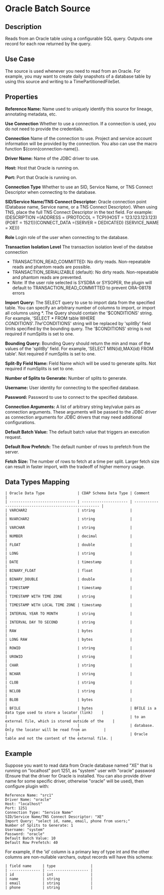 # Oracle Batch Source


Description
-----------
Reads from an Oracle table using a configurable SQL query.
Outputs one record for each row returned by the query.


Use Case
--------
The source is used whenever you need to read from an Oracle. For example, you may want
to create daily snapshots of a database table by using this source and writing to
a TimePartitionedFileSet.


Properties
----------
**Reference Name:** Name used to uniquely identify this source for lineage, annotating metadata, etc.

**Use Connection** Whether to use a connection. If a connection is used, you do not need to provide the credentials.

**Connection** Name of the connection to use. Project and service account information will be provided by the connection.
You also can use the macro function ${conn(connection-name)}.

**Driver Name:** Name of the JDBC driver to use.

**Host:** Host that Oracle is running on.

**Port:** Port that Oracle is running on.

**Connection Type** Whether to use an SID, Service Name, or TNS Connect Descriptor when connecting to the database.

**SID/Service Name/TNS Connect Descriptor:** Oracle connection point (Database name, Service name, or a TNS Connect Descriptor). When using TNS, place
the full TNS Connect Descriptor in the text field. For example:
(DESCRIPTION =(ADDRESS = (PROTOCOL = TCP)(HOST = 123.123.123.123)(PORT = 1521))(CONNECT_DATA =(SERVER = DEDICATED)
(SERVICE_NAME = XE)))

**Role** Login role of the user when connecting to the database.

**Transaction Isolation Level** The transaction isolation level of the databse connection
- TRANSACTION_READ_COMMITTED: No dirty reads. Non-repeatable reads and phantom reads are possible.
- TRANSACTION_SERIALIZABLE (default): No dirty reads. Non-repeatable and phantom reads are prevented.
- Note: If the user role selected is SYSDBA or SYSOPER, the plugin will default to TRANSACTION_READ_COMMITTED to prevent ORA-08178 errors

**Import Query:** The SELECT query to use to import data from the specified table.
You can specify an arbitrary number of columns to import, or import all columns using \*. The Query should
contain the '$CONDITIONS' string. For example, 'SELECT * FROM table WHERE $CONDITIONS'.
The '$CONDITIONS' string will be replaced by 'splitBy' field limits specified by the bounding query.
The '$CONDITIONS' string is not required if numSplits is set to one.

**Bounding Query:** Bounding Query should return the min and max of the values of the 'splitBy' field.
For example, 'SELECT MIN(id),MAX(id) FROM table'. Not required if numSplits is set to one.

**Split-By Field Name:** Field Name which will be used to generate splits. Not required if numSplits is set to one.

**Number of Splits to Generate:** Number of splits to generate.

**Username:** User identity for connecting to the specified database.

**Password:** Password to use to connect to the specified database.

**Connection Arguments:** A list of arbitrary string key/value pairs as connection arguments. These arguments
will be passed to the JDBC driver as connection arguments for JDBC drivers that may need additional configurations.

**Default Batch Value:** The default batch value that triggers an execution request.

**Default Row Prefetch:** The default number of rows to prefetch from the server.

**Fetch Size:** The number of rows to fetch at a time per split. Larger fetch size can result in faster import,
with the tradeoff of higher memory usage.

Data Types Mapping
----------

    | Oracle Data Type               | CDAP Schema Data Type | Comment                                                |
    | ------------------------------ | --------------------- | ------------------------------------------------------ |
    | VARCHAR2                       | string                |                                                        |
    | NVARCHAR2                      | string                |                                                        |
    | VARCHAR                        | string                |                                                        |
    | NUMBER                         | decimal               |                                                        |
    | FLOAT                          | double                |                                                        |
    | LONG                           | string                |                                                        |
    | DATE                           | timestamp             |                                                        |
    | BINARY_FLOAT                   | float                 |                                                        |
    | BINARY_DOUBLE                  | double                |                                                        |
    | TIMESTAMP                      | timestamp             |                                                        |
    | TIMESTAMP WITH TIME ZONE       | string                |                                                        |
    | TIMESTAMP WITH LOCAL TIME ZONE | timestamp             |                                                        |
    | INTERVAL YEAR TO MONTH         | string                |                                                        |
    | INTERVAL DAY TO SECOND         | string                |                                                        |
    | RAW                            | bytes                 |                                                        |
    | LONG RAW                       | bytes                 |                                                        |
    | ROWID                          | string                |                                                        |
    | UROWID                         | string                |                                                        |
    | CHAR                           | string                |                                                        |
    | NCHAR                          | string                |                                                        |
    | CLOB                           | string                |                                                        |
    | NCLOB                          | string                |                                                        |
    | BLOB                           | bytes                 |                                                        |
    | BFILE                          | bytes                 | BFILE is a data type used to store a locator (link)    |
    |                                |                       | to an external file, which is stored outside of the    |
    |                                |                       | database. Only the locator will be read from an        |
    |                                |                       | Oracle table and not the content of the external file. |


Example
------
Suppose you want to read data from Oracle database named "XE" that is running on "localhost" port 1251,
as "system" user with "oracle" password (Ensure that the driver for Oracle is installed. You can also provide 
driver name for some specific driver, otherwise "oracle" will be used), then configure plugin with: 


```
Reference Name: "src1"
Driver Name: "oracle"
Host: "localhost"
Port: 1251
Connection Type: "Service Name"
SID/Service Name/TNS Connect Descriptor: "XE"
Import Query: "select id, name, email, phone from users;"
Number of Splits to Generate: 1
Username: "system"
Password: "oracle"
Default Batch Value: 10
Default Row Prefetch: 40
```  

For example, if the 'id' column is a primary key of type int and the other columns are
non-nullable varchars, output records will have this schema:

    | field name     | type                |
    | -------------- | ------------------- |
    | id             | int                 |
    | name           | string              |
    | email          | string              |
    | phone          | string              |
